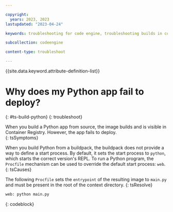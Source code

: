 ```yaml
---

copyright:
  years: 2023, 2023
lastupdated: "2023-04-24"

keywords: troubleshooting for code engine, troubleshooting builds in code engine, tips for builds in code engine, resolution of builds in code engine, builds, python build

subcollection: codeengine

content-type: troubleshoot

---
```


{{site.data.keyword.attribute-definition-list}}

# Why does my Python app fail to deploy?
{: #ts-build-python}
{: troubleshoot}

When you build a Python app from source, the image builds and is visible in Container Registry. However, the app fails to deploy.  
{: tsSymptoms}

When you build Python from a buildpack, the buildpack does not provide a way to define a start process. By default, it sets the start process to `python`, which starts the correct version's REPL. To run a Python program, the `Procfile` mechanism can be used to override the default start process: `web`.
{: tsCauses}


The following `Procfile` sets the `entrypoint` of the resulting image to `main.py` and must be present in the root of the context directory.
{: tsResolve}


```python
web: python main.py
```
{: codeblock}




